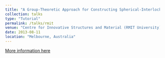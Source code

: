 ```yaml
---
title: "A Group-Theoretic Approach for Constructing Spherical-Interlocking Assemblies"
collection: talks
type: "Tutorial"
permalink: /talks/rmit
venue: "Centre for Innovative Structures and Material (RMIT University)"
date: 2013-08-11
location: "Melbourne, Australia"
---
```


[More information here](http://exampleurl.com)
